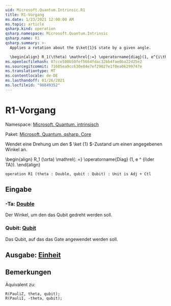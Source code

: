 ```yaml
---
uid: Microsoft.Quantum.Intrinsic.R1
title: R1-Vorgang
ms.date: 1/23/2021 12:00:00 AM
ms.topic: article
qsharp.kind: operation
qsharp.namespace: Microsoft.Quantum.Intrinsic
qsharp.name: R1
qsharp.summary: >-
  Applies a rotation about the $\ket{1}$ state by a given angle.

  \begin{align} R_1(\theta) \mathrel{:=} \operatorname{diag}(1, e^{i\theta}). \end{align}
ms.openlocfilehash: 07cce580b50fef5664fdac32bb4fae0ba22d25e2
ms.sourcegitcommit: 71605ea9cc630e84e7ef29027e1f0ea06299747e
ms.translationtype: MT
ms.contentlocale: de-DE
ms.lasthandoff: 01/26/2021
ms.locfileid: "98849352"
---
```

# <a name="r1-operation"></a>R1-Vorgang

Namespace: [Microsoft. Quantum. intrinsisch](xref:Microsoft.Quantum.Intrinsic)

Paket: [Microsoft. Quantum. qsharp. Core](https://nuget.org/packages/Microsoft.Quantum.QSharp.Core)


Wendet eine Drehung um den $ \ket {1} $-Zustand um einen angegebenen Winkel an.

\begin{align} R_1 (\orta) \mathrel{: =} \operatorname{Diag} (1, e ^ {i\der TA}).
\end{align}

```qsharp
operation R1 (theta : Double, qubit : Qubit) : Unit is Adj + Ctl
```


## <a name="input"></a>Eingabe

### <a name="theta--double"></a>-Ta: [Double](xref:microsoft.quantum.lang-ref.double)

Der Winkel, um den das Qubit gedreht werden soll.


### <a name="qubit--qubit"></a>Qubit: [Qubit](xref:microsoft.quantum.lang-ref.qubit)

Das Qubit, auf das das Gate angewendet werden soll.



## <a name="output--unit"></a>Ausgabe: [Einheit](xref:microsoft.quantum.lang-ref.unit)



## <a name="remarks"></a>Bemerkungen

Äquivalent zu:

```qsharp
R(PauliZ, theta, qubit);
R(PauliI, -theta, qubit);
```